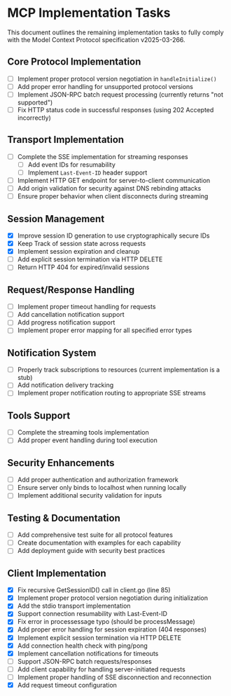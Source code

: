 # MCP Implementation Tasks

This document outlines the remaining implementation tasks to fully comply with the Model Context Protocol specification v2025-03-266.

## Core Protocol Implementation

- [ ] Implement proper protocol version negotiation in `handleInitialize()`
- [ ] Add proper error handling for unsupported protocol versions
- [ ] Implement JSON-RPC batch request processing (currently returns "not supported")
- [ ] Fix HTTP status code in successful responses (using 202 Accepted incorrectly)

## Transport Implementation

- [ ] Complete the SSE implementation for streaming responses
  - [ ] Add event IDs for resumability
  - [ ] Implement `Last-Event-ID` header support
- [ ] Implement HTTP GET endpoint for server-to-client communication
- [ ] Add origin validation for security against DNS rebinding attacks
- [ ] Ensure proper behavior when client disconnects during streaming

## Session Management

- [x] Improve session ID generation to use cryptographically secure IDs
- [x] Keep Track of session state across requests
- [x] Implement session expiration and cleanup
- [ ] Add explicit session termination via HTTP DELETE
- [ ] Return HTTP 404 for expired/invalid sessions

## Request/Response Handling

- [ ] Implement proper timeout handling for requests
- [ ] Add cancellation notification support
- [ ] Add progress notification support
- [ ] Implement proper error mapping for all specified error types

## Notification System

- [ ] Properly track subscriptions to resources (current implementation is a stub)
- [ ] Add notification delivery tracking
- [ ] Implement proper notification routing to appropriate SSE streams

## Tools Support

- [ ] Complete the streaming tools implementation
- [ ] Add proper event handling during tool execution

## Security Enhancements

- [ ] Add proper authentication and authorization framework
- [ ] Ensure server only binds to localhost when running locally
- [ ] Implement additional security validation for inputs

## Testing & Documentation

- [ ] Add comprehensive test suite for all protocol features
- [ ] Create documentation with examples for each capability
- [ ] Add deployment guide with security best practices

## Client Implementation

- [x] Fix recursive GetSessionID() call in client.go (line 85)
- [x] Implement proper protocol version negotiation during initialization
- [x] Add the stdio transport implementation
- [x] Support connection resumability with Last-Event-ID
- [x] Fix error in processessage typo (should be processMessage)
- [x] Add proper error handling for session expiration (404 responses)
- [x] Implement explicit session termination via HTTP DELETE
- [x] Add connection health check with ping/pong
- [x] Implement cancellation notifications for timeouts
- [ ] Support JSON-RPC batch requests/responses
- [ ] Add client capability for handling server-initiated requests
- [ ] Implement proper handling of SSE disconnection and reconnection
- [x] Add request timeout configuration